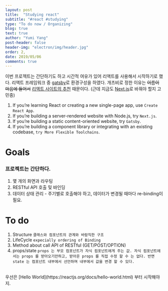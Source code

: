 ```yaml
---
layout: post
title:  "Studying react"
subtitle: "#react #studying"
type: "To do now / Organizing"
blog: true
text: true
author: "Yumi Yang"
post-header: false
header-img: "electron/img/header.jpg"
order: 2,
date: 2019/05/06
comments: true
---
```



이번 프로젝트는 간단하기도 하고 시간적 여유가 있어 리액트를 사용해서 시작하기로 했다.
리액트 프레임워크 중 [gatsby](https://www.gatsbyjs.org/)로 환경구성을 하였다. 개츠비로 정한 이유는 ~~이름이 마음에 들어서~~ 
[리액트 사이트의 추천](https://reactjs.org/docs/create-a-new-react-app.html#nextjs) 때문이다.
(근데 지금도 [Next.js](https://nextjs.org/)로 바꿔야 할지 고민중)

1. If you’re learning React or creating a new single-page app, use `Create React App`.
2. If you’re building a server-rendered website with Node.js, try `Next.js`.
3. If you’re building a static content-oriented website, try `Gatsby`.
4. If you’re building a component library or integrating with an existing codebase, `try More Flexible Toolchains`.


# Goals
### 프로젝트는 간단하다.
1. 몇 개의 화면과 라우팅
2. RESTful API 호출 및 바인딩
3. 데이터 상태 관리 - 주기별로 호출해야 하고, 데이터가 변경될 때마다 re-binding이 필요.

# To do

1. Structure `클래스와 컴포넌트의 관계와 바람직한 구조`
2. LifeCycle `expecially ordering of Binding`
3. Method about call API of RESTful (GET/POST/OPTION)
4. props/state `props 는 부모 컴포넌트가 자식 컴포넌트에게 주는 값.
자식 컴포넌트에서는 props 를 받아오기만하고, 받아온 props 를 직접 수정 할 수 는 없다.
반면 state 는 컴포넌트 내부에서 선언하며 내부에서 값을 변경 할 수 있다.`

<br/>
우선은 [Hello World](https://reactjs.org/docs/hello-world.html) 부터 시작해야지.